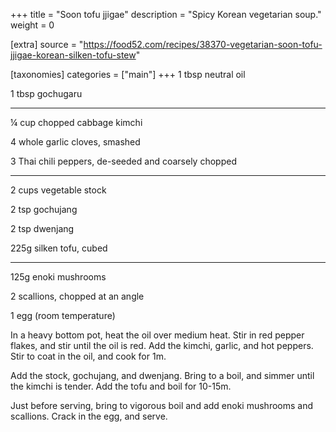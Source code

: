 +++
title = "Soon tofu jjigae"
description = "Spicy Korean vegetarian soup."
weight = 0

[extra]
source = "https://food52.com/recipes/38370-vegetarian-soon-tofu-jjigae-korean-silken-tofu-stew"

[taxonomies]
categories = ["main"]
+++
1 tbsp neutral oil

1 tbsp gochugaru

<hr>

¼ cup chopped cabbage kimchi

4 whole garlic cloves, smashed

3 Thai chili peppers, de-seeded and coarsely chopped

<hr>

2 cups vegetable stock

2 tsp gochujang

2 tsp dwenjang

225g silken tofu, cubed

<hr>

125g enoki mushrooms

2 scallions, chopped at an angle

1 egg (room temperature)
<!-- sep -->
In a heavy bottom pot, heat the oil over medium heat.
Stir in red pepper flakes, and stir until the oil is red.
Add the kimchi, garlic, and hot peppers.
Stir to coat in the oil, and cook for 1m.

Add the stock, gochujang, and dwenjang.
Bring to a boil, and simmer until the kimchi is tender.
Add the tofu and boil for 10-15m.

Just before serving, bring to vigorous boil and add enoki mushrooms and scallions.
Crack in the egg, and serve.
